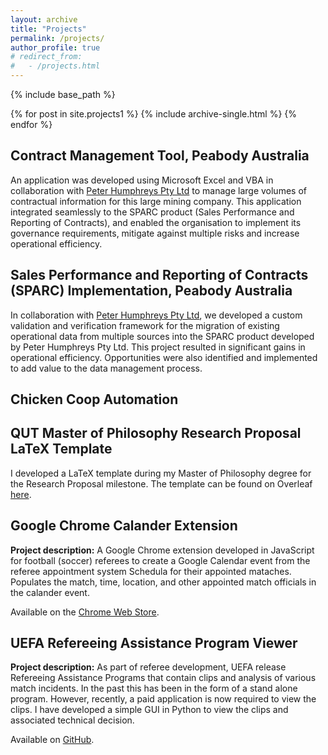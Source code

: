 ```yaml
---
layout: archive
title: "Projects"
permalink: /projects/
author_profile: true
# redirect_from: 
#   - /projects.html
---
```


{% include base_path %}


{% for post in site.projects1 %}
  {% include archive-single.html %}
{% endfor %}


<!-- # Consulting -->

## Contract Management Tool, Peabody Australia
An application was developed using Microsoft Excel and VBA in collaboration with [Peter Humphreys Pty Ltd](https://www.peterhumphreys.net/) to manage large volumes of contractual information for this large mining company. This application integrated seamlessly to the SPARC product (Sales Performance and Reporting of Contracts), and enabled the organisation to implement its governance requirements, mitigate against multiple risks and increase operational efficiency.

## Sales Performance and Reporting of Contracts (SPARC) Implementation, Peabody Australia
In collaboration with [Peter Humphreys Pty Ltd](https://www.peterhumphreys.net/), we developed a custom validation and verification framework for the migration of existing operational data from multiple sources into the SPARC product developed by Peter Humphreys Pty Ltd. This project resulted in significant gains in operational efficiency. Opportunities were also identified and implemented to add value to the data management process.

## Chicken Coop Automation







##  QUT Master of Philosophy Research Proposal LaTeX Template
I developed a LaTeX template during my Master of Philosophy degree for the Research Proposal milestone. The template can be found on Overleaf [here](https://www.overleaf.com/latex/templates/queensland-university-of-technology-qut-mphil-research-proposal/cbmfdbxqnssy).



## Google Chrome Calander Extension
**Project description:** A Google Chrome extension developed in JavaScript for football (soccer) referees to create a Google Calendar event from the referee appointment system Schedula for their appointed mataches. Populates the match, time, location, and other appointed match officials in the calander event.

Available on the [Chrome Web Store](https://chrome.google.com/webstore/detail/schedula-calendar/kgdeoimicejbagodibjcagiibdppbjhb).


## UEFA Refereeing Assistance Program Viewer
**Project description:** As part of referee development, UEFA release Refereeing Assistance Programs that contain clips and analysis of various match incidents. In the past this has been in the form of a stand alone program. However, recently, a paid application is now required to view the clips. I have developed a simple GUI in Python to view the clips and associated technical decision.


Available on [GitHub](https://github.com/jack-powers/UEFA-RAP-Viewer).